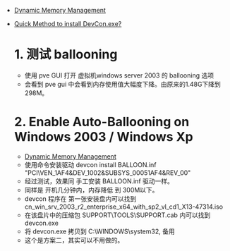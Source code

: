 - [Dynamic Memory Management](https://pve.proxmox.com/wiki/Dynamic_Memory_Management)
- [Quick Method to install DevCon.exe?](https://superuser.com/questions/1002950/quick-method-to-install-devcon-exe)

  # 1. 测试 ballooning
  - 使用 pve GUI 打开 虚拟机windows server 2003 的 ballooning 选项
  - 会看到 pve gui 中会看到内存使用值大幅度下降。由原来的1.48G下降到 298M。
 
  # 2. Enable Auto-Ballooning on Windows 2003 / Windows Xp
  - [Dynamic Memory Management](https://pve.proxmox.com/wiki/Dynamic_Memory_Management)
  - 使用命令安装驱动 devcon install BALLOON.inf "PCI\VEN_1AF4&DEV_1002&SUBSYS_00051AF4&REV_00"
  - 经过测试，效果同 手工安装 BALLOON.inf 驱动一样。
  - 同样是 开机几分钟内，内存降低 到 300M以下。
  - devcon 程序在 第一张安装盘内可以找到 cn_win_srv_2003_r2_enterprise_x64_with_sp2_vl_cd1_X13-47314.iso
  - 在该盘片中的压缩包 SUPPORT\TOOLS\SUPPORT.cab 内可以找到 devcon.exe
  - 将 devcon.exe 拷贝到 C:\WINDOWS\system32, 备用
  - 这个是方案二，其实可以不用做的。
